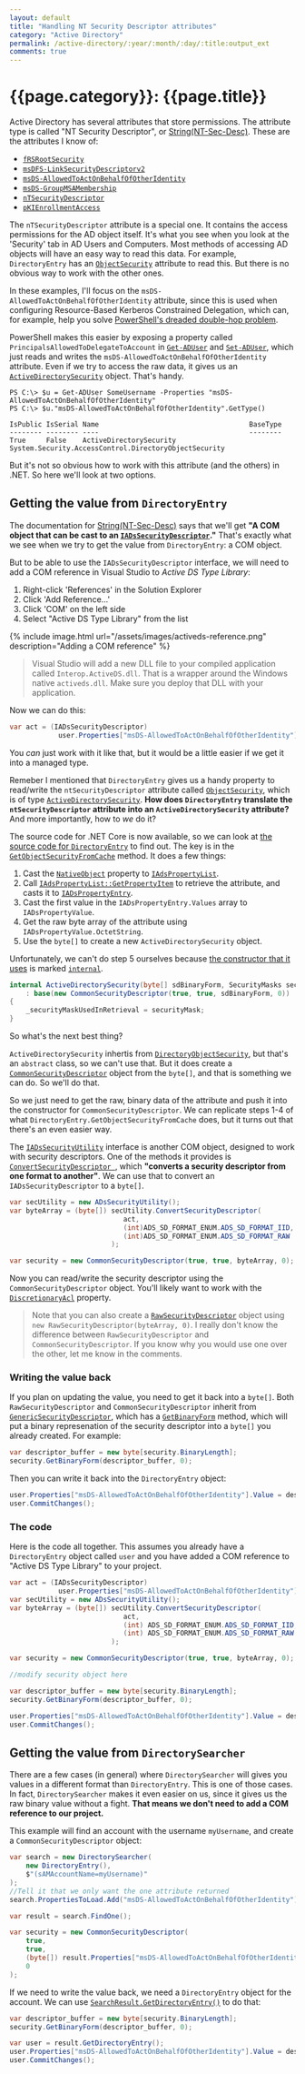 ```yaml
---
layout: default
title: "Handling NT Security Descriptor attributes"
category: "Active Directory"
permalink: /active-directory/:year/:month/:day/:title:output_ext
comments: true
---
```


# {{page.category}}: {{page.title}}

Active Directory has several attributes that store permissions. The attribute type is called "NT Security Descriptor", or [String(NT-Sec-Desc)](https://docs.microsoft.com/en-us/windows/win32/adschema/s-string-nt-sec-desc). These are the attributes I know of:

- [`fRSRootSecurity`](https://docs.microsoft.com/en-us/windows/win32/adschema/a-frsrootsecurity)
- [`msDFS-LinkSecurityDescriptorv2`](https://docs.microsoft.com/en-us/windows/win32/adschema/a-msdfs-linksecuritydescriptorv2)
- [`msDS-AllowedToActOnBehalfOfOtherIdentity`](https://docs.microsoft.com/en-us/windows/win32/adschema/a-msds-allowedtoactonbehalfofotheridentity)
- [`msDS-GroupMSAMembership`](https://docs.microsoft.com/en-us/windows/win32/adschema/a-msds-groupmsamembership)
- [`nTSecurityDescriptor`](https://docs.microsoft.com/en-us/windows/win32/adschema/a-ntsecuritydescriptor)
- [`pKIEnrollmentAccess`](https://docs.microsoft.com/en-us/windows/win32/adschema/a-pkienrollmentaccess)

The `nTSecurityDescriptor` attribute is a special one. It contains the access permissions for the AD object itself. It's what you see when you look at the 'Security' tab in AD Users and Computers. Most methods of accessing AD objects will have an easy way to read this data. For example, `DirectoryEntry` has an [`ObjectSecurity`](https://docs.microsoft.com/en-us/dotnet/api/system.directoryservices.directoryentry.objectsecurity) attribute to read this. But there is no obvious way to work with the other ones.

In these examples, I'll focus on the `msDS-AllowedToActOnBehalfOfOtherIdentity` attribute, since this is used when configuring Resource-Based Kerberos Constrained Delegation, which can, for example, help you solve [PowerShell's dreaded double-hop problem](https://blogs.technet.microsoft.com/ashleymcglone/2016/08/30/powershell-remoting-kerberos-double-hop-solved-securely/).

PowerShell makes this easier by exposing a property called `PrincipalsAllowedToDelegateToAccount` in [`Get-ADUser`](https://docs.microsoft.com/en-us/powershell/module/addsadministration/get-aduser) and [`Set-ADUser`](https://docs.microsoft.com/en-us/powershell/module/addsadministration/set-aduser), which just reads and writes the `msDS-AllowedToActOnBehalfOfOtherIdentity` attribute. Even if we try to access the raw data, it gives us an [`ActiveDirectorySecurity`](https://docs.microsoft.com/en-us/dotnet/api/system.directoryservices.activedirectorysecurity) object. That's handy.

```
PS C:\> $u = Get-ADUser SomeUsername -Properties "msDS-AllowedToActOnBehalfOfOtherIdentity"
PS C:\> $u."msDS-AllowedToActOnBehalfOfOtherIdentity".GetType()

IsPublic IsSerial Name                                     BaseType
-------- -------- ----                                     --------
True     False    ActiveDirectorySecurity                  System.Security.AccessControl.DirectoryObjectSecurity
```

But it's not so obvious how to work with this attribute (and the others) in .NET. So here we'll look at two options.

## Getting the value from `DirectoryEntry`

The documentation for [String(NT-Sec-Desc)](https://docs.microsoft.com/en-us/windows/win32/adschema/s-string-nt-sec-desc) says that we'll get **"A COM object that can be cast to an [`IADsSecurityDescriptor`](https://docs.microsoft.com/en-ca/windows/win32/api/iads/nn-iads-iadssecuritydescriptor)."** That's exactly what we see when we try to get the value from `DirectoryEntry`: a COM object.

But to be able to use the `IADsSecurityDescriptor` interface, we will need to add a COM reference in Visual Studio to *Active DS Type Library*:

1. Right-click 'References' in the Solution Explorer
2. Click 'Add Reference...'
3. Click 'COM' on the left side
4. Select "Active DS Type Library" from the list

{% include image.html url="/assets/images/activeds-reference.png" description="Adding a COM reference" %}

> Visual Studio will add a new DLL file to your compiled application called `Interop.ActiveDS.dll`. That is a wrapper around the Windows native `activeds.dll`. Make sure you deploy that DLL with your application.

Now we can do this:

```c#
var act = (IADsSecurityDescriptor)
            user.Properties["msDS-AllowedToActOnBehalfOfOtherIdentity"].Value;
```

You *can* just work with it like that, but it would be a little easier if we get it into a managed type.

Remeber I mentioned that `DirectoryEntry` gives us a handy property to read/write the `ntSecurityDescriptor` attribute called [`ObjectSecurity`](https://docs.microsoft.com/en-us/dotnet/api/system.directoryservices.directoryentry.objectsecurity), which is of type [`ActiveDirectorySecurity`](https://docs.microsoft.com/en-us/dotnet/api/system.directoryservices.activedirectorysecurity). **How does `DirectoryEntry` translate the `ntSecurityDescriptor` attribute into an `ActiveDirectorySecurity` attribute?** And more importantly, how to *we* do it?

The source code for .NET Core is now available, so we can look at [the source code for `DirectoryEntry`](https://github.com/dotnet/corefx/blob/master/src/System.DirectoryServices/src/System/DirectoryServices/DirectoryEntry.cs) to find out. The key is in the [`GetObjectSecurityFromCache`](https://github.com/dotnet/corefx/blob/master/src/System.DirectoryServices/src/System/DirectoryServices/DirectoryEntry.cs#L1078) method. It does a few things:

1. Cast the [`NativeObject`](https://docs.microsoft.com/en-us/dotnet/api/system.directoryservices.directoryentry.nativeobject) property to [`IAdsPropertyList`](https://docs.microsoft.com/en-us/windows/win32/api/iads/nn-iads-iadspropertylist).
2. Call [`IAdsPropertyList::GetPropertyItem`](https://docs.microsoft.com/en-us/windows/win32/api/iads/nf-iads-iadspropertylist-getpropertyitem) to retrieve the attribute, and casts it to [`IADsPropertyEntry`](https://docs.microsoft.com/en-us/windows/win32/api/iads/nn-iads-iadspropertyentry).
3. Cast the first value in the `IADsPropertyEntry.Values` array to  `IADsPropertyValue`.
4. Get the raw byte array of the attribute using `IADsPropertyValue.OctetString`.
5. Use the `byte[]` to create a new `ActiveDirectorySecurity` object.

Unfortunately, we can't do step 5 ourselves because [the constructor that it uses](https://github.com/dotnet/corefx/blob/a10890f4ffe0fadf090c922578ba0e606ebdd16c/src/System.DirectoryServices/src/System/DirectoryServices/ActiveDirectorySecurity.cs#L61) is marked [`internal`](https://docs.microsoft.com/en-us/dotnet/csharp/language-reference/keywords/internal).

```c#
internal ActiveDirectorySecurity(byte[] sdBinaryForm, SecurityMasks securityMask)
    : base(new CommonSecurityDescriptor(true, true, sdBinaryForm, 0))
{
    _securityMaskUsedInRetrieval = securityMask;
}
```

So what's the next best thing?

`ActiveDirectorySecurity` inhertis from [`DirectoryObjectSecurity`](https://docs.microsoft.com/en-us/dotnet/api/system.security.accesscontrol.directoryobjectsecurity), but that's an `abstract` class, so we can't use that. But it does create a [`CommonSecurityDescriptor`](https://docs.microsoft.com/en-us/dotnet/api/system.security.accesscontrol.commonsecuritydescriptor) object from the `byte[]`, and that is something we can do. So we'll do that.

So we just need to get the raw, binary data of the attribute and push it into the constructor for `CommonSecurityDescriptor`. We can replicate steps 1-4 of what `DirectoryEntry.GetObjectSecurityFromCache` does, but it turns out that there's an even easier way.

The [`IADsSecurityUtility`](https://docs.microsoft.com/en-us/windows/win32/api/iads/nn-iads-iadssecurityutility) interface is another COM object, designed to work with security descriptors. One of the methods it provides is [`ConvertSecurityDescriptor `](https://docs.microsoft.com/en-us/windows/win32/api/iads/nf-iads-iadssecurityutility-convertsecuritydescriptor), which **"converts a security descriptor from one format to another"**. We can use that to convert an `IADsSecurityDescriptor` to a `byte[]`.

```c#
var secUtility = new ADsSecurityUtility();
var byteArray = (byte[]) secUtility.ConvertSecurityDescriptor(
                            act,
                            (int)ADS_SD_FORMAT_ENUM.ADS_SD_FORMAT_IID,
                            (int)ADS_SD_FORMAT_ENUM.ADS_SD_FORMAT_RAW
                         );

var security = new CommonSecurityDescriptor(true, true, byteArray, 0);
```

Now you can read/write the security descriptor using the `CommonSecurityDescriptor` object. You'll likely want to work with the [`DiscretionaryAcl`](https://docs.microsoft.com/en-us/dotnet/api/system.security.accesscontrol.commonsecuritydescriptor.discretionaryacl) property.

> Note that you can also create a [`RawSecurityDescriptor`](https://docs.microsoft.com/en-us/dotnet/api/system.security.accesscontrol.rawsecuritydescriptor) object using `new RawSecurityDescriptor(byteArray, 0)`. I really don't know the difference between `RawSecurityDescriptor` and `CommonSecurityDescriptor`. If you know why you would use one over the other, let me know in the comments.

### Writing the value back

If you plan on updating the value, you need to get it back into a `byte[]`. Both `RawSecurityDescriptor` and `CommonSecurityDescriptor` inherit from [`GenericSecurityDescriptor`](https://docs.microsoft.com/en-us/dotnet/api/system.security.accesscontrol.genericsecuritydescriptor), which has a [`GetBinaryForm`](https://docs.microsoft.com/en-us/dotnet/api/system.security.accesscontrol.genericsecuritydescriptor.getbinaryform) method, which will put a binary represenation of the security descriptor into a `byte[]` you already created. For example:

```c#
var descriptor_buffer = new byte[security.BinaryLength];
security.GetBinaryForm(descriptor_buffer, 0);
```

Then you can write it back into the `DirectoryEntry` object:

```c#
user.Properties["msDS-AllowedToActOnBehalfOfOtherIdentity"].Value = descriptor_buffer;
user.CommitChanges();
```

### The code

Here is the code all together. This assumes you already have a `DirectoryEntry` object called `user` and you have added a COM reference to "Active DS Type Library" to your project.

```c#
var act = (IADsSecurityDescriptor)
            user.Properties["msDS-AllowedToActOnBehalfOfOtherIdentity"].Value;
var secUtility = new ADsSecurityUtility();
var byteArray = (byte[]) secUtility.ConvertSecurityDescriptor(
                            act,
                            (int) ADS_SD_FORMAT_ENUM.ADS_SD_FORMAT_IID,
                            (int) ADS_SD_FORMAT_ENUM.ADS_SD_FORMAT_RAW
                         );

var security = new CommonSecurityDescriptor(true, true, byteArray, 0);

//modify security object here

var descriptor_buffer = new byte[security.BinaryLength];
security.GetBinaryForm(descriptor_buffer, 0);

user.Properties["msDS-AllowedToActOnBehalfOfOtherIdentity"].Value = descriptor_buffer;
user.CommitChanges();
```

## Getting the value from `DirectorySearcher`

There are a few cases (in general) where `DirectorySearcher` will gives you values in a different format than `DirectoryEntry`. This is one of those cases. In fact, `DirectorySearcher` makes it even easier on us, since it gives us the raw binary value without a fight. **That means we don't need to add a COM reference to our project.**

This example will find an account with the username `myUsername`, and create a `CommonSecurityDescriptor` object:

```c#
var search = new DirectorySearcher(
    new DirectoryEntry(),
    $"(sAMAccountName=myUsername)"
);
//Tell it that we only want the one attribute returned
search.PropertiesToLoad.Add("msDS-AllowedToActOnBehalfOfOtherIdentity");

var result = search.FindOne();

var security = new CommonSecurityDescriptor(
    true,
    true,
    (byte[]) result.Properties["msDS-AllowedToActOnBehalfOfOtherIdentity"][0],
    0
);
```

If we need to write the value back, we need a `DirectoryEntry` object for the account. We can use [`SearchResult.GetDirectoryEntry()`](https://docs.microsoft.com/en-us/dotnet/api/system.directoryservices.searchresult.getdirectoryentry) to do that:

```c#
var descriptor_buffer = new byte[security.BinaryLength];
security.GetBinaryForm(descriptor_buffer, 0);

var user = result.GetDirectoryEntry();
user.Properties["msDS-AllowedToActOnBehalfOfOtherIdentity"].Value = descriptor_buffer;
user.CommitChanges();
```
